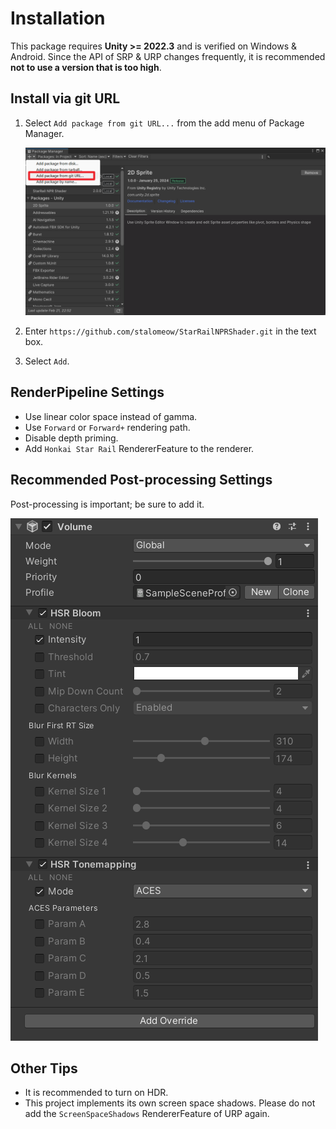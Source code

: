 # Installation

This package requires **Unity >= 2022.3** and is verified on Windows & Android. Since the API of SRP & URP changes frequently, it is recommended **not to use a version that is too high**.

## Install via git URL

1. Select `Add package from git URL...` from the add menu of Package Manager.

    ![Install](../assets/install.png)

2. Enter `https://github.com/stalomeow/StarRailNPRShader.git` in the text box.
3. Select `Add`.

## RenderPipeline Settings

- Use linear color space instead of gamma.
- Use `Forward` or `Forward+` rendering path.
- Disable depth priming.
- Add `Honkai Star Rail` RendererFeature to the renderer.

## Recommended Post-processing Settings

Post-processing is important; be sure to add it.

![Post-processing settings](../assets/postprocessing.png)

## Other Tips

- It is recommended to turn on HDR.
- This project implements its own screen space shadows. Please do not add the `ScreenSpaceShadows` RendererFeature of URP again.
